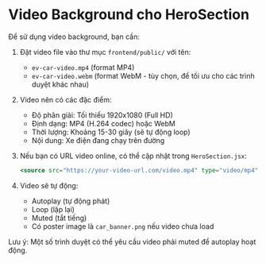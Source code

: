 # Video Background cho HeroSection

Để sử dụng video background, bạn cần:

1. Đặt video file vào thư mục `frontend/public/` với tên:
   - `ev-car-video.mp4` (format MP4)
   - `ev-car-video.webm` (format WebM - tùy chọn, để tối ưu cho các trình duyệt khác nhau)

2. Video nên có các đặc điểm:
   - Độ phân giải: Tối thiểu 1920x1080 (Full HD)
   - Định dạng: MP4 (H.264 codec) hoặc WebM
   - Thời lượng: Khoảng 15-30 giây (sẽ tự động loop)
   - Nội dung: Xe điện đang chạy trên đường

3. Nếu bạn có URL video online, có thể cập nhật trong `HeroSection.jsx`:
   ```jsx
   <source src="https://your-video-url.com/video.mp4" type="video/mp4" />
   ```

4. Video sẽ tự động:
   - Autoplay (tự động phát)
   - Loop (lặp lại)
   - Muted (tắt tiếng)
   - Có poster image là `car_banner.png` nếu video chưa load

Lưu ý: Một số trình duyệt có thể yêu cầu video phải muted để autoplay hoạt động.

